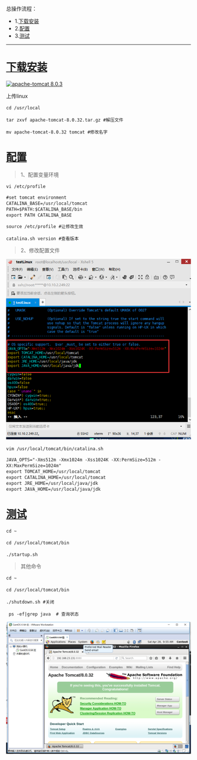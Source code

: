 总操作流程：
- 1.[下载安装](#tomcat-01)
- 2.[配置](#tomcat-02)
- 3.[测试](#tomcat-03)

----------

# <a name="tomcat-01" href="#" >下载安装</a>

[![](https://img.shields.io/badge/apache--tomcat-8.0.3-green.svg "apache-tomcat 8.0.3")](https://pan.baidu.com/s/1baB4TzFkYR2TcnB-EydYHA)


上传linux

```shell
cd /usr/local

tar zxvf apache-tomcat-8.0.32.tar.gz #解压文件

mv apache-tomcat-8.0.32 tomcat #修改名字
```
# <a name="tomcat-02" href="#" >配置</a>

>1、配置变量环境
```shell
vi /etc/profile
```

```shell
#set tomcat environment
CATALINA_BASE=/usr/local/tomcat
PATH=$PATH:$CATALINA_BASE/bin
export PATH CATALINA_BASE
```

```shell
source /etc/profile #让修改生效

catalina.sh version #查看版本
```
>2、修改配置文件

![](image/1-1.png)

``` shell
vim /usr/local/tomcat/bin/catalina.sh
```

```shell
JAVA_OPTS="-Xms512m -Xmx1024m -Xss1024K -XX:PermSize=512m -XX:MaxPermSize=1024m"
export TOMCAT_HOME=/usr/local/tomcat
export CATALINA_HOME=/usr/local/tomcat
export JRE_HOME=/usr/local/java/jdk
export JAVA_HOME=/usr/local/java/jdk
```

# <a name="tomcat-03" href="#" >测试</a>
```shell
cd ~

cd /usr/local/tomcat/bin

./startup.sh

```

>其他命令
```shell
cd ~

cd /usr/local/tomcat/bin

./shutdown.sh #关闭

 ps -ef|grep java  # 查询状态
```
![](image/1-2.png)
